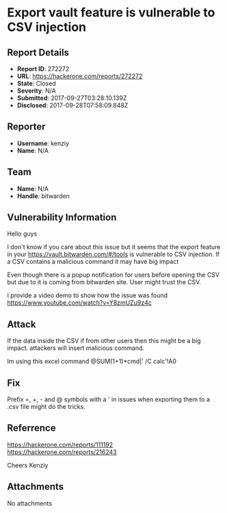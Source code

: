 # Export vault feature is vulnerable to CSV injection

## Report Details
- **Report ID**: 272272
- **URL**: https://hackerone.com/reports/272272
- **State**: Closed
- **Severity**: N/A
- **Submitted**: 2017-09-27T03:28:10.139Z
- **Disclosed**: 2017-09-28T07:58:09.848Z

## Reporter
- **Username**: kenziy
- **Name**: N/A

## Team
- **Name**: N/A
- **Handle**: bitwarden

## Vulnerability Information
Hello guys

I don't know if you care about this issue but it seems that the export feature in your https://vault.bitwarden.com/#/tools is vulnerable to CSV injection. If a CSV contains a malicious command it may have big impact

Even though there is a popup notification for users before opening the CSV but due to it is coming from bitwarden site. User might trust the CSV.

I provide a video demo to show how the issue was found
https://www.youtube.com/watch?v=Y8zmUZu9z4c

Attack
-------
If the data inside the CSV if from other users then this might be a big impact. attackers will insert malicious command.

Im using this excel command
@SUM(1+1)*cmd|' /C calc'!A0

Fix
---
Prefix =, +, - and @ symbols with a ' in issues when exporting them to a .csv file might do the tricks.


Referrence
------------
https://hackerone.com/reports/111192
https://hackerone.com/reports/216243

Cheers
Kenziy

## Attachments
No attachments
